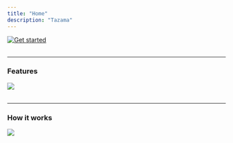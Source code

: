 ```yaml
---
title: "Home"
description: "Tazama"
---
```

<!-- Google tag (gtag.js) -->
<script async src="https://www.googletagmanager.com/gtag/js?id=G-PZL0S57CC7"></script>
<script>
  window.dataLayer = window.dataLayer || [];
  function gtag(){dataLayer.push(arguments);}
  gtag('js', new Date());

  gtag('config', 'G-PZL0S57CC7');
</script>

[![Get started](/image/title-banner.png)](https://github.com/frmscoe/docs)
<br>
<br>
<hr>

### Features

![](/image/features-banner.png)
<br>
<br>
<hr>

### How it works

![](/image/how-it-works-banner.png)
